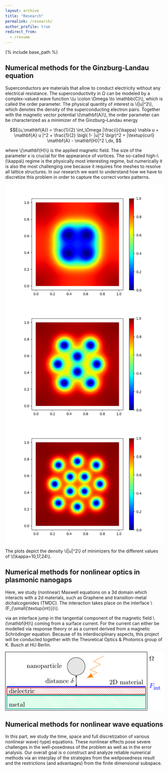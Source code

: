 ```yaml
---
layout: archive
title: "Research"
permalink: /research/
author_profile: true
redirect_from:
  - /resume
---
```


{% include base_path %}


## Numerical methods for the Ginzburg-Landau equation

Superconductors are materials that allow to conduct electricity without any electrical resistance. The superconductivity in Ω can be modeled by a complex-valued wave function 
\\(u \colon \Omega \to \mathbb{C}\\), which is called the order parameter. The physical quantity of interest is \\(|u|^2\\), which denotes the density of the superconducting electron pairs. Together with the magnetic vector potential \\(\mathbf{A}\\), the order parameter can be characterized as a minimizer of the Ginzburg–Landau energy

$$E(u,\mathbf{A}) = \frac{1}{2} \int_\Omega |\frac{i}{\kappa} \nabla u + \mathbf{A} u |^2 + \frac{1}{2} \bigl( 1- |u|^2 \bigr)^2 + |\textup{curl} \mathbf{A} - \mathbf{H}|^2  \,dx, $$

where \\(\mathbf{H}\\) is the applied magnetic field. The size of the parameter $\kappa$ is crucial for the appearance of vortices. The so-called high-\\(\kappa\\) regime is the physically most interesting regime, but numerically it is also the most challenging one because it requires fine meshes to resolve all lattice structures. In our research we want to understand how we have to discretize this problem in order to capture the correct vortex patterns.

![\\(\kappa = 10\\)](plot_sol_kappa_10_h8.png)
![\\(\kappa = 17\\)](plot_sol_kappa_17_h8.png)
![\\(\kappa = 24\\)](plot_sol_kappa_24_h8.png)

The plots depict the density \\(|u|^2\\) of minimizers for the different values of \\(\kappa=10,17,24\\).




## Numerical methods for nonlinear optics in plasmonic nanogaps

Here, we study (nonlinear) Maxwell equations on a 3d domain which interacts with a 2d materials, such as Graphene and transition-metal dichalcogenides (TMDC). The interaction takes place on the interface \\(F_{\small{\textup{int}}}\\).

via an interface jump in the tangential component of the magnetic field \\(\mathbf{H}\\) coming from a surface current. For the current can either be modelled via response theory or as a current derived from a magnetic Schrödinger equation. Because of its interdisciplinary aspects, this project will be conducted together with the Theoretical Optics & Photonics group of K. Busch at HU Berlin.

![Experimental setup](experiment-1.png)


 
## Numerical methods for nonlinear wave equations

In this part, we study the time, space and full discretization of various nonlinear wave(-type) equations. These nonlinear effects pose severe challenges in the well-posedness of the problem as well as in the error analysis. Our overall goal is o construct and analyze reliable numerical methods via an interplay of the strategies from the wellposedness result and the restrictions (and advantages) from the finite dimensional subspace.